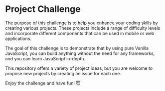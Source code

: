 # Project Challenge

The purpose of this challenge is to help you enhance your coding skills by creating various projects. These projects include a range of difficulty levels and incorporate different components that can be used in mobile or web applications.

The goal of this challenge is to demonstrate that by using pure Vanilla JavaScript, you can build anything without the need for any frameworks, and you can learn JavaScript in-depth. 

This repository offers a variety of project ideas, but you are welcome to propose new projects by creating an issue for each one.

Enjoy the challenge and have fun! 😇
